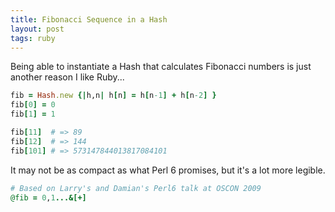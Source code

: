 ```yaml
---
title: Fibonacci Sequence in a Hash
layout: post
tags: ruby
---
```


Being able to instantiate a Hash that calculates Fibonacci numbers is
just another reason I like Ruby...

```ruby
fib = Hash.new {|h,n| h[n] = h[n-1] + h[n-2] }
fib[0] = 0
fib[1] = 1

fib[11]  # => 89
fib[12]  # => 144
fib[101] # => 573147844013817084101
```

It may not be as compact as what Perl 6 promises, but it's a lot more
legible.

```ruby
# Based on Larry's and Damian's Perl6 talk at OSCON 2009
@fib = 0,1...&[+]
```
